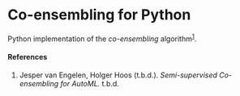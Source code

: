 # Co-ensembling for Python
Python implementation of the *co-ensembling* algorithm<sup>[1](#EngHoo19)</sup>.

#### References
 1. Jesper van Engelen, Holger Hoos (t.b.d.). *Semi-supervised Co-ensembling for AutoML.* t.b.d.